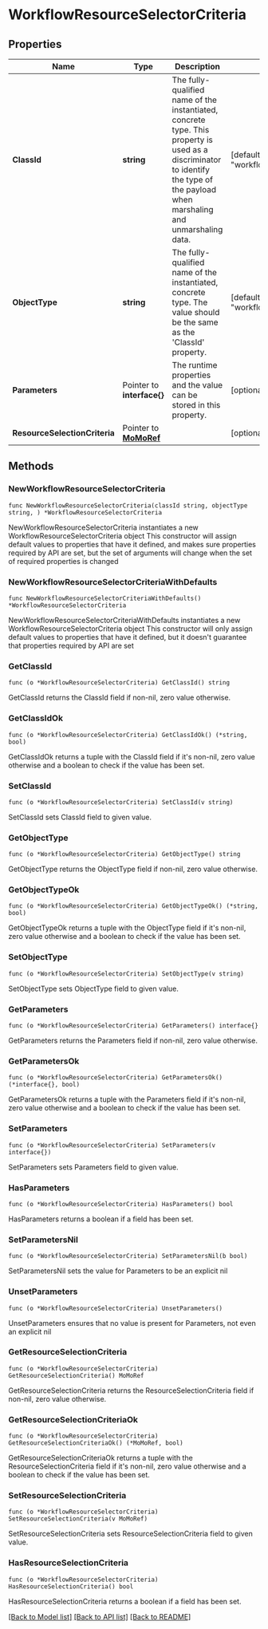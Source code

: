 # WorkflowResourceSelectorCriteria

## Properties

Name | Type | Description | Notes
------------ | ------------- | ------------- | -------------
**ClassId** | **string** | The fully-qualified name of the instantiated, concrete type. This property is used as a discriminator to identify the type of the payload when marshaling and unmarshaling data. | [default to "workflow.ResourceSelectorCriteria"]
**ObjectType** | **string** | The fully-qualified name of the instantiated, concrete type. The value should be the same as the &#39;ClassId&#39; property. | [default to "workflow.ResourceSelectorCriteria"]
**Parameters** | Pointer to **interface{}** | The runtime properties and the value can be stored in this property. | [optional] 
**ResourceSelectionCriteria** | Pointer to [**MoMoRef**](MoMoRef.md) |  | [optional] 

## Methods

### NewWorkflowResourceSelectorCriteria

`func NewWorkflowResourceSelectorCriteria(classId string, objectType string, ) *WorkflowResourceSelectorCriteria`

NewWorkflowResourceSelectorCriteria instantiates a new WorkflowResourceSelectorCriteria object
This constructor will assign default values to properties that have it defined,
and makes sure properties required by API are set, but the set of arguments
will change when the set of required properties is changed

### NewWorkflowResourceSelectorCriteriaWithDefaults

`func NewWorkflowResourceSelectorCriteriaWithDefaults() *WorkflowResourceSelectorCriteria`

NewWorkflowResourceSelectorCriteriaWithDefaults instantiates a new WorkflowResourceSelectorCriteria object
This constructor will only assign default values to properties that have it defined,
but it doesn't guarantee that properties required by API are set

### GetClassId

`func (o *WorkflowResourceSelectorCriteria) GetClassId() string`

GetClassId returns the ClassId field if non-nil, zero value otherwise.

### GetClassIdOk

`func (o *WorkflowResourceSelectorCriteria) GetClassIdOk() (*string, bool)`

GetClassIdOk returns a tuple with the ClassId field if it's non-nil, zero value otherwise
and a boolean to check if the value has been set.

### SetClassId

`func (o *WorkflowResourceSelectorCriteria) SetClassId(v string)`

SetClassId sets ClassId field to given value.


### GetObjectType

`func (o *WorkflowResourceSelectorCriteria) GetObjectType() string`

GetObjectType returns the ObjectType field if non-nil, zero value otherwise.

### GetObjectTypeOk

`func (o *WorkflowResourceSelectorCriteria) GetObjectTypeOk() (*string, bool)`

GetObjectTypeOk returns a tuple with the ObjectType field if it's non-nil, zero value otherwise
and a boolean to check if the value has been set.

### SetObjectType

`func (o *WorkflowResourceSelectorCriteria) SetObjectType(v string)`

SetObjectType sets ObjectType field to given value.


### GetParameters

`func (o *WorkflowResourceSelectorCriteria) GetParameters() interface{}`

GetParameters returns the Parameters field if non-nil, zero value otherwise.

### GetParametersOk

`func (o *WorkflowResourceSelectorCriteria) GetParametersOk() (*interface{}, bool)`

GetParametersOk returns a tuple with the Parameters field if it's non-nil, zero value otherwise
and a boolean to check if the value has been set.

### SetParameters

`func (o *WorkflowResourceSelectorCriteria) SetParameters(v interface{})`

SetParameters sets Parameters field to given value.

### HasParameters

`func (o *WorkflowResourceSelectorCriteria) HasParameters() bool`

HasParameters returns a boolean if a field has been set.

### SetParametersNil

`func (o *WorkflowResourceSelectorCriteria) SetParametersNil(b bool)`

 SetParametersNil sets the value for Parameters to be an explicit nil

### UnsetParameters
`func (o *WorkflowResourceSelectorCriteria) UnsetParameters()`

UnsetParameters ensures that no value is present for Parameters, not even an explicit nil
### GetResourceSelectionCriteria

`func (o *WorkflowResourceSelectorCriteria) GetResourceSelectionCriteria() MoMoRef`

GetResourceSelectionCriteria returns the ResourceSelectionCriteria field if non-nil, zero value otherwise.

### GetResourceSelectionCriteriaOk

`func (o *WorkflowResourceSelectorCriteria) GetResourceSelectionCriteriaOk() (*MoMoRef, bool)`

GetResourceSelectionCriteriaOk returns a tuple with the ResourceSelectionCriteria field if it's non-nil, zero value otherwise
and a boolean to check if the value has been set.

### SetResourceSelectionCriteria

`func (o *WorkflowResourceSelectorCriteria) SetResourceSelectionCriteria(v MoMoRef)`

SetResourceSelectionCriteria sets ResourceSelectionCriteria field to given value.

### HasResourceSelectionCriteria

`func (o *WorkflowResourceSelectorCriteria) HasResourceSelectionCriteria() bool`

HasResourceSelectionCriteria returns a boolean if a field has been set.


[[Back to Model list]](../README.md#documentation-for-models) [[Back to API list]](../README.md#documentation-for-api-endpoints) [[Back to README]](../README.md)


